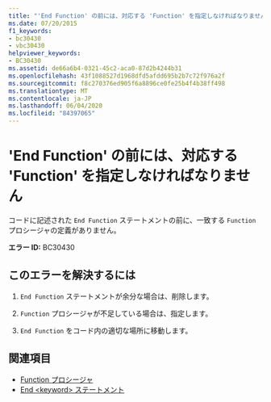 ```yaml
---
title: "'End Function' の前には、対応する 'Function' を指定しなければなりません"
ms.date: 07/20/2015
f1_keywords:
- bc30430
- vbc30430
helpviewer_keywords:
- BC30430
ms.assetid: de66a6b4-0321-45c2-aca0-87d2b4244b31
ms.openlocfilehash: 43f1088527d1968dfd5afdd695b2b7c72f976a2f
ms.sourcegitcommit: f8c270376ed905f6a8896ce0fe25b4f4b38ff498
ms.translationtype: MT
ms.contentlocale: ja-JP
ms.lasthandoff: 06/04/2020
ms.locfileid: "84397065"
---
```

# <a name="end-function-must-be-preceded-by-a-matching-function"></a>'End Function' の前には、対応する 'Function' を指定しなければなりません
コードに記述された `End Function` ステートメントの前に、一致する `Function` プロシージャの定義がありません。  
  
 **エラー ID:** BC30430  
  
## <a name="to-correct-this-error"></a>このエラーを解決するには  
  
1. `End Function` ステートメントが余分な場合は、削除します。  
  
2. `Function` プロシージャが不足している場合は、指定します。  
  
3. `End Function` をコード内の適切な場所に移動します。  
  
## <a name="see-also"></a>関連項目

- [Function プロシージャ](../programming-guide/language-features/procedures/function-procedures.md)
- [End \<keyword> ステートメント](../language-reference/statements/end-keyword-statement.md)
